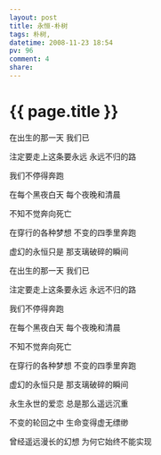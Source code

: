 ```yaml
---
layout: post
title: 永恒-朴树
tags: 朴树,
datetime: 2008-11-23 18:54
pv: 96
comment: 4
share: 
---
```


{{ page.title }}
================

 <p>在出生的那一天 我们已</p><p>注定要走上这条要永远 永远不归的路</p><p>我们不停得奔跑</p><p>在每个黑夜白天 每个夜晚和清晨</p><p>不知不觉奔向死亡</p><p>在穿行的各种梦想 不变的四季里奔跑</p><p>虚幻的永恒只是 那支璃破碎的瞬间</p><p>在出生的那一天 我们已</p><p>注定要走上这条要永远 永远不归的路</p><p>我们不停得奔跑</p><p>在每个黑夜白天 每个夜晚和清晨</p><p>不知不觉奔向死亡</p><p>在穿行的各种梦想 不变的四季里奔跑</p><p>虚幻的永恒只是 那支璃破碎的瞬间</p><p>永生永世的爱恋 总是那么遥远沉重</p><p>不变的轮回之中 生命变得虚无缥缈</p><p>曾经遥远漫长的幻想 为何它始终不能实现</p> 


